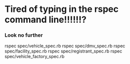 # Tired of typing in the rspec command line!!!!!!?
### Look no further 

rspec spec/vehicle_spec.rb 
rspec spec/dmv_spec.rb
rspec spec/facility_spec.rb
rspec spec/registrant_spec.rb
rspec spec/vehicle_factory_spec.rb